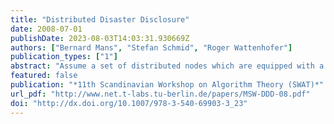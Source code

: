 ```yaml
---
title: "Distributed Disaster Disclosure"
date: 2008-07-01
publishDate: 2023-08-03T14:03:31.930669Z
authors: ["Bernard Mans", "Stefan Schmid", "Roger Wattenhofer"]
publication_types: ["1"]
abstract: "Assume a set of distributed nodes which are equipped with a sensor device. When nodes sense an event, they want to know (the size of) the connected component consisting of nodes which have also sensed the event, in order to raise--if necessary--a disaster alarm. This paper presents distributed algorithms for this problem. Concretely, our algorithms aim at minimizing both the response time as well as the message complexity."
featured: false
publication: "*11th Scandinavian Workshop on Algorithm Theory (SWAT)*"
url_pdf: "http://www.net.t-labs.tu-berlin.de/papers/MSW-DDD-08.pdf"
doi: "http://dx.doi.org/10.1007/978-3-540-69903-3_23"
---
```


